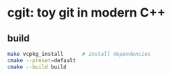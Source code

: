 # cgit: toy git in modern C++

## build

```bash
make vcpkg_install      # install dependencies
cmake --preset=default
cmake --build build
```
